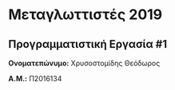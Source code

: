 # Μεταγλωττιστές 2019
## Προγραμματιστική Εργασία #1

**Ονοματεπώνυμο:** Χρυσοστομίδης Θεόδωρος

**Α.Μ.:** Π2016134


